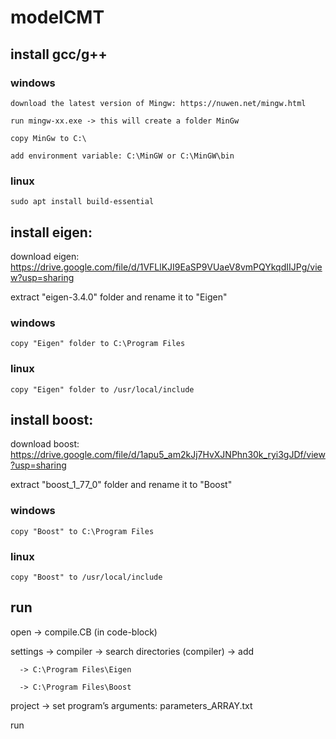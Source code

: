 # modelCMT

## install gcc/g++

  ### windows
  
    download the latest version of Mingw: https://nuwen.net/mingw.html
  
    run mingw-xx.exe -> this will create a folder MinGw
      
    copy MinGw to C:\
       
    add environment variable: C:\MinGW or C:\MinGW\bin

  ### linux
  
    sudo apt install build-essential

## install eigen:
download eigen: https://drive.google.com/file/d/1VFLlKJI9EaSP9VUaeV8vmPQYkqdIIJPg/view?usp=sharing
  
  extract "eigen-3.4.0" folder and rename it to "Eigen"
  
  ### windows
  
    copy "Eigen" folder to C:\Program Files 
  
  ### linux 
  
    copy "Eigen" folder to /usr/local/include

## install boost:
download boost: https://drive.google.com/file/d/1apu5_am2kJj7HvXJNPhn30k_ryi3gJDf/view?usp=sharing

  extract "boost_1_77_0" folder and rename it to "Boost"
  
  ### windows
  
    copy "Boost" to C:\Program Files 
  
  ### linux 
  
    copy "Boost" to /usr/local/include
    
## run 

  open -> compile.CB (in code-block)
  
  settings -> compiler -> search directories (compiler) -> add 

      -> C:\Program Files\Eigen
  
      -> C:\Program Files\Boost

  project -> set program’s arguments: parameters_ARRAY.txt
  
  run 
